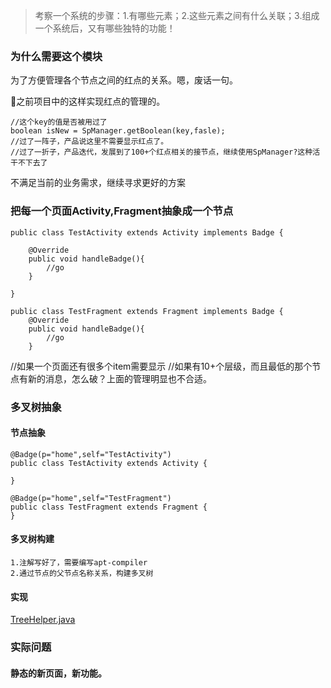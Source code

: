
>   考察一个系统的步骤：1.有哪些元素；2.这些元素之间有什么关联；3.组成一个系统后，又有哪些独特的功能！


### 为什么需要这个模块

为了方便管理各个节点之间的红点的关系。嗯，废话一句。

之前项目中的这样实现红点的管理的。

```
//这个key的值是否被用过了
boolean isNew = SpManager.getBoolean(key,fasle);
//过了一阵子，产品说这里不需要显示红点了。
//过了一折子，产品迭代，发展到了100+个红点相关的接节点，继续使用SpManager?这种活干不下去了
```

不满足当前的业务需求，继续寻求更好的方案

### 把每一个页面Activity,Fragment抽象成一个节点

```
public class TestActivity extends Activity implements Badge {

    @Override
    public void handleBadge(){
        //go
    }

}

public class TestFragment extends Fragment implements Badge {
    @Override
    public void handleBadge(){
        //go
    }
```

//如果一个页面还有很多个item需要显示
//如果有10+个层级，而且最低的那个节点有新的消息，怎么破？上面的管理明显也不合适。


### 多叉树抽象

####    节点抽象

```
@Badge(p="home",self="TestActivity")
public class TestActivity extends Activity {

}

@Badge(p="home",self="TestFragment")
public class TestFragment extends Fragment {
}
```

####    多叉树构建

```
1.注解写好了，需要编写apt-compiler
2.通过节点的父节点名称关系，构建多叉树
```

####    实现

[TreeHelper.java](https://github.com/cylankj/IoTKit-App-Android/blob/6a4caa2c76e7957970debface413d5cf34b588ed/app/src/main/java/com/cylan/jiafeigou/support/badge/TreeHelper.java)


### 实际问题

####    静态的新页面，新功能。